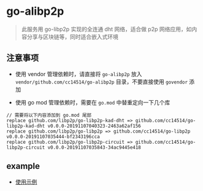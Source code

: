 # go-alibp2p

>此服务用 go-libp2p 实现的全连通 dht 网络，适合做 p2p 网络应用，如内容分享与区块链等，同时适合嵌入式环境

## 注意事项

* 使用 vendor 管理依赖时，请直接将 `go-alibp2p` 放入 `vendor/github.com/cc14514/go-alibp2p` 目录，不要直接使用 `govendor` 添加

* 使用 go mod 管理依赖时，需要在 `go.mod` 中替重定向一下几个库

```
// 需要将以下内容添加到 go.mod 尾部
replace github.com/libp2p/go-libp2p-kad-dht => github.com/cc14514/go-libp2p-kad-dht v0.0.0-20191107040323-2463a62af156
replace github.com/libp2p/go-libp2p => github.com/cc14514/go-libp2p v0.0.0-20191107035444-bf2343196cca
replace github.com/libp2p/go-libp2p-circuit => github.com/cc14514/go-libp2p-circuit v0.0.0-20191107035843-34ac9445e418
```

## example

* [使用示例](https://github.com/cc14514/go-alibp2p-example)


